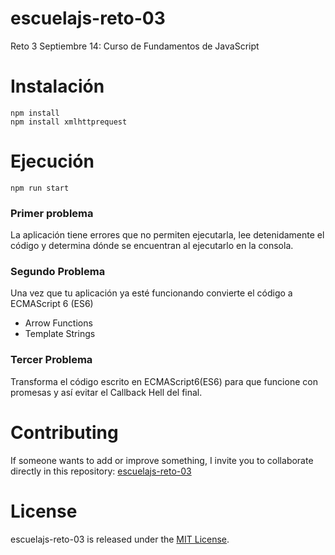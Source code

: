 # escuelajs-reto-03
Reto 3 Septiembre 14: Curso de Fundamentos de JavaScript

# Instalación

```
npm install
npm install xmlhttprequest
```
# Ejecución

```
npm run start
```

### Primer problema
La aplicación tiene errores que no permiten ejecutarla, lee detenidamente el código y determina dónde se encuentran al ejecutarlo en la consola.

### Segundo Problema
Una vez que tu aplicación ya esté funcionando convierte el código a ECMAScript 6 (ES6)
* Arrow Functions
* Template Strings

### Tercer Problema
Transforma el código escrito en ECMAScript6(ES6) para que funcione con promesas y así evitar el Callback Hell del final.

# Contributing
If someone wants to add or improve something, I invite you to collaborate directly in this repository: [escuelajs-reto-03](https://github.com/platzi/escuelajs-reto-03/)

# License
escuelajs-reto-03 is released under the [MIT License](https://opensource.org/licenses/MIT).
